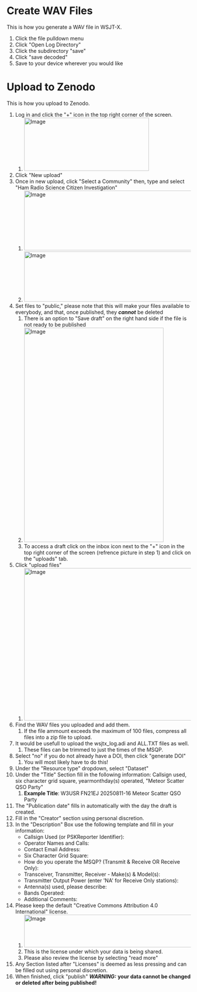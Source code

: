 # Create WAV Files

This is how you generate a WAV file in WSJT-X.
1. Click the file pulldown menu
2. Click "Open Log Directory"
3. Click the subdirectory "save"
4. Click "save decoded"
5. Save to your device wherever you would like

# Upload to Zenodo

This is how you upload to Zenodo.
1. Log in and click the "+" icon in the top right corner of the screen.
   1. <img width="341" height="145" alt="Image" src="https://github.com/user-attachments/assets/2666e386-987e-4653-b210-e4a45ba2a279" />
2. Click "New upload"
3. Once in new upload, click "Select a Community" then, type and select "Ham Radio Science Citizen Investigation"
   1. <img width="711" height="163" alt="Image" src="https://github.com/user-attachments/assets/2ad4cb3a-5420-4459-89cf-6fb3cd159189" />
   2. <img width="835" height="137" alt="Image" src="https://github.com/user-attachments/assets/4ccdef7c-e495-42d3-afb0-aba4bce0a734" />
4. Set files to "public," please note that this will make your files available to everybody, and that, once published, they ***cannot*** be deleted
    1. There is an option to "Save draft" on the right hand side if the file is not ready to be published
    2. <img width="381" height="585" alt="Image" src="https://github.com/user-attachments/assets/a6934efb-3d26-4d5b-a770-04dee3a3b48f" />
    3. To access a draft click on the inbox icon next to the "+" icon in the top right corner of the screen (refrence picture in step 1) and click on the "uploads" tab.
5. Click "upload files"
   1. <img width="839" height="416" alt="Image" src="https://github.com/user-attachments/assets/7d035966-5ee4-4224-8b41-6c4902b9ba34" />
7. Find the WAV files you uploaded and add them.
   1. If the file ammount exceeds the maximum of 100 files, compress all files into a zip file to upload.
8. It would be usefull to upload the wsjtx_log.adi and ALL.TXT files as well.
   1. These files can be trimmed to just the times of the MSQP.
9. Select "no" if you do not already have a DOI, then click "generate DOI"
   1. You will most likely have to do this!
10. Under the "Resource type" dropdown, select "Dataset"
11. Under the "Title" Section fill in the following information: Callsign used, six character grid square, yearmonthday(s) operated, "Meteor Scatter QSO Party"
    1. **Example Title**: W3USR FN21EJ 20250811-16 Meteor Scatter QSO Party
12. The "Publication date" fills in automatically with the day the draft is created.
13. Fill in the "Creator" section using personal discretion.
14. In the "Description" Box use the following template and fill in your information:
    - Callsign Used (or PSKReporter Identifier):
    *  Operator Names and Calls:
    +   Contact Email Address:
    -   Six Character Grid Square:
    *   How do you operate the MSQP? (Transmit & Receive OR Receive Only):
    +   Transceiver, Transmitter, Receiver - Make(s) & Model(s):
    -   Transmitter Output Power (enter 'NA' for Receive Only stations):
    *   Antenna(s) used, please describe:
    +   Bands Operated:
    -   Additional Comments:
15. Please keep the default "Creative Commons Attribution 4.0 International" license.
    1. <img width="843" height="89" alt="Image" src="https://github.com/user-attachments/assets/7a1c9209-822d-4e19-b939-e7ce0d167130" />
    2. This is the license under which your data is being shared.
    3. Please also review the license by selecting "read more"
16. Any Section listed after "Licenses" is deemed as less pressing and can be filled out using personal discretion. 
17. When finished, click "publish" ***WARNING:*** **your data cannot be changed or deleted after being published!** 

